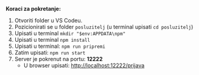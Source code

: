 **Koraci za pokretanje:**

1. Otvoriti folder u VS Codeu.  
2. Pozicionirati se u folder `posluzitelj` (u terminal upisati `cd posluzitelj`)
3. Upisati u terminal `mkdir "$env:APPDATA\npm"`
4. Upisati u terminal `npm install`  
5. Upisati u terminal: `npm run pripremi`  
6. Zatim upisati: `npm run start`  
7. Server je pokrenut na portu: **12222**  
   - U browser upisati: [http://localhost:12222/prijava](http://localhost:12222/prijava)
